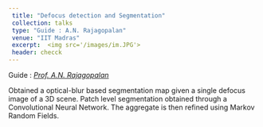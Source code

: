 ```yaml
---
 title: "Defocus detection and Segmentation"
 collection: talks
 type: "Guide : A.N. Rajagopalan"
 venue: "IIT Madras"
 excerpt:  <img src='/images/im.JPG'> 
 header: checck
---
```



Guide : [*Prof. A.N. Rajagopalan*](http://www.ee.iitm.ac.in/ipcvlab/faculty)

Obtained a optical-blur based segmentation map given a single defocus image of a 3D scene. Patch level segmentation obtained through a Convolutional Neural Network. The aggregate is then refined using Markov Random Fields. 
